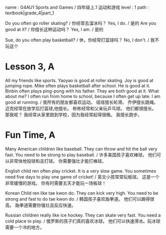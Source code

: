 name : G4AU1 Sports and Games / 四年级上.1  运动和游戏
level : 1
path : textbook|grade_4|part_1

Do you often go roller skating? / 你经常去溜冰吗？
Yes, I do. / 是的
Are you good at it? / 你擅长这种运动吗？
Yes, I am. / 是的

Sue, do you often play basketball? /  休，你经常打篮球吗？
No, I don't. / 我不玩这个

# Lesson 3, A

All my friends like sports. Yaoyao is good at roller skating. Joy is good at jumping rope. Mike often plays basketball after school. He is good at it. Binbin often plays ping-pong with his father. They are both good at it. What about me? I often run from home to school, because I often get up late. I am good at running. / 我所有的朋友都喜欢运动。 瑶瑶擅长轮滑。 乔伊擅长跳绳。 迈克经常在放学后打篮球,他擅长。 彬彬经常和父亲玩乒乓球。 他们都很擅长。 那我呢？ 我经常从家里跑到学校，因为我经常起得很晚。 我擅长跑步。

# Fun Time, A

Many American children like baseball. They can throw and hit the ball very fast. You need to be strong to play baseball. / 许多美国孩子喜欢棒球。 他们可以非常快地投球和击打球。 你需要强壮才能打棒球。

English child ren often play cricket. It is a very slow game. You sometimes need five days to play one game of cricket! / 英文小孩常常玩板球。 这是一个非常缓慢的游戏。 你有时需要五天才能玩一场板球！

Korean Child ren like tae kwon do. They can kick very high. You need to be strong and fast to do tae kwon do. / 
韩国孩子喜欢跆拳道。 他们可以踢得很高。 跆拳道需要你强壮且反应快速。

Russian children really like ice hockey. They can skate very fast. You need a cold place to play. / 俄罗斯的孩子们真的喜欢冰球。 他们可以快速滑冰。玩冰球需要一个冷的地方。
